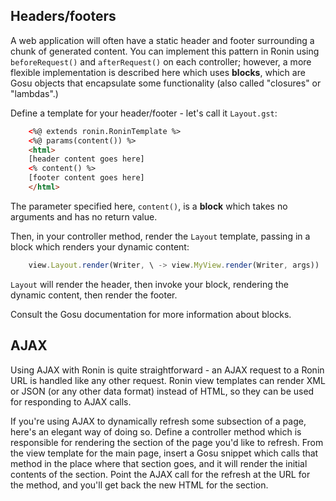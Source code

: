 ## Headers/footers

A web application will often have a static header and footer surrounding a
chunk of generated content. You can implement this pattern in Ronin using
`beforeRequest()` and `afterRequest()` on each controller; however, a more
flexible implementation is described here which uses **blocks**, which are
Gosu objects that encapsulate some functionality (also called "closures" or
"lambdas".)

Define a template for your header/footer - let's call it `Layout.gst`:

```html
    <%@ extends ronin.RoninTemplate %>
    <%@ params(content()) %>
    <html>
    [header content goes here]
    <% content() %>
    [footer content goes here]
    </html>
```

The parameter specified here, `content()`, is a **block** which takes no
arguments and has no return value.

Then, in your controller method, render the `Layout` template, passing in a
block which renders your dynamic content:

```js
    view.Layout.render(Writer, \ -> view.MyView.render(Writer, args))
```

`Layout` will render the header, then invoke your block, rendering the dynamic
content, then render the footer.

Consult the Gosu documentation for more information about blocks.

## AJAX

Using AJAX with Ronin is quite straightforward - an AJAX request to a Ronin
URL is handled like any other request. Ronin view templates can render XML or
JSON (or any other data format) instead of HTML, so they can be used for
responding to AJAX calls.

If you're using AJAX to dynamically refresh some subsection of a page, here's
an elegant way of doing so. Define a controller method which is responsible
for rendering the section of the page you'd like to refresh. From the view
template for the main page, insert a Gosu snippet which calls that method in
the place where that section goes, and it will render the initial contents of
the section. Point the AJAX call for the refresh at the URL for the method,
and you'll get back the new HTML for the section.

